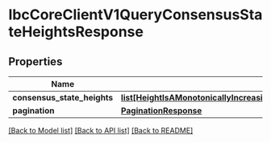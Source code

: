 # IbcCoreClientV1QueryConsensusStateHeightsResponse

## Properties
Name | Type | Description | Notes
------------ | ------------- | ------------- | -------------
**consensus_state_heights** | [**list[HeightIsAMonotonicallyIncreasingDataTypethatCanBeComparedAgainstAnotherHeightForThePurposesOfUpdatingAndfreezingClients]**](HeightIsAMonotonicallyIncreasingDataTypethatCanBeComparedAgainstAnotherHeightForThePurposesOfUpdatingAndfreezingClients.md) |  | [optional] 
**pagination** | [**PaginationResponse**](PaginationResponse.md) |  | [optional] 

[[Back to Model list]](../README.md#documentation-for-models) [[Back to API list]](../README.md#documentation-for-api-endpoints) [[Back to README]](../README.md)

